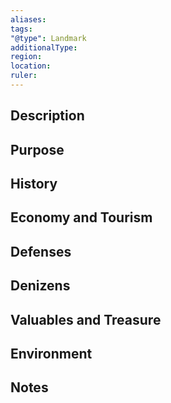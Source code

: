 ```yaml
---
aliases:
tags:
"@type": Landmark
additionalType:
region:
location:
ruler:
---
```

  

## Description

  

## Purpose

  

## History

  

## Economy and Tourism

  

## Defenses

  

## Denizens

  

## Valuables and Treasure

  

## Environment

  

## Notes